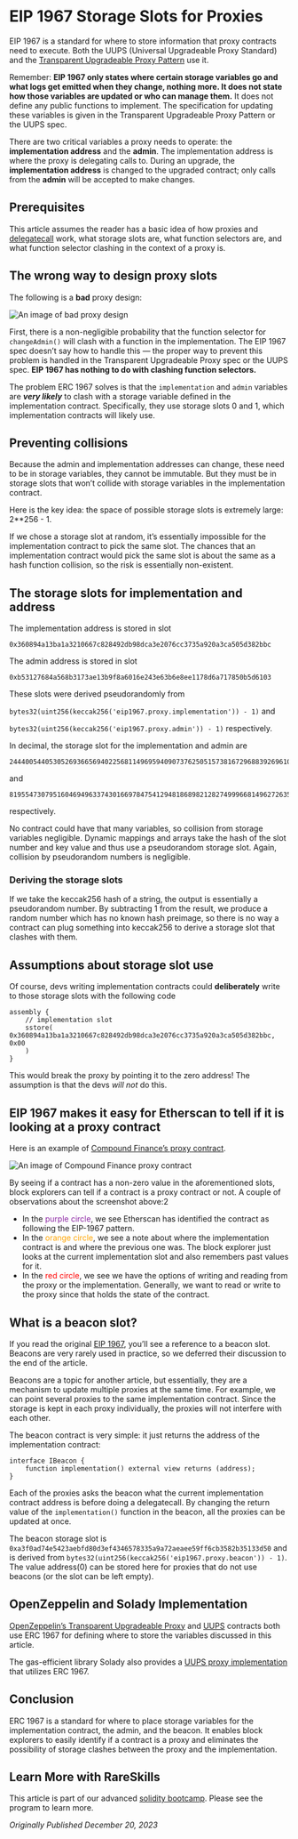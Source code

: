 # EIP 1967 Storage Slots for Proxies

EIP 1967 is a standard for where to store information that proxy contracts need to execute. Both the UUPS (Universal Upgradeable Proxy Standard) and the [Transparent Upgradeable Proxy Pattern](https://www.rareskills.io/post/transparent-upgradeable-proxy) use it.

Remember: **EIP 1967 only states where certain storage variables go and what logs get emitted when they change, nothing more. It does not state how those variables are updated or who can manage them.** It does not define any public functions to implement. The specification for updating these variables is given in the Transparent Upgradeable Proxy Pattern or the UUPS spec.

There are two critical variables a proxy needs to operate: the **implementation address** and the **admin**. The implementation address is where the proxy is delegating calls to. During an upgrade, the **implementation address** is changed to the upgraded contract; only calls from the **admin** will be accepted to make changes.

## Prerequisites

This article assumes the reader has a basic idea of how proxies and [delegatecall](https://www.rareskills.io/post/delegatecall) work, what storage slots are, what function selectors are, and what function selector clashing in the context of a proxy is.

## The wrong way to design proxy slots

The following is a **bad** proxy design:

![An image of bad proxy design](https://static.wixstatic.com/media/935a00_2cafa0c7309a44bcbd1f391195cc5d27~mv2.png/v1/fill/w_740,h_708,al_c,q_90,usm_0.66_1.00_0.01,enc_auto/935a00_2cafa0c7309a44bcbd1f391195cc5d27~mv2.png)

First, there is a non-negligible probability that the function selector for `changeAdmin()` will clash with a function in the implementation. The EIP 1967 spec doesn’t say how to handle this — the proper way to prevent this problem is handled in the Transparent Upgradeable Proxy spec or the UUPS spec. **EIP 1967 has nothing to do with clashing function selectors.**

The problem ERC 1967 solves is that the `implementation` and `admin` variables are **_very likely_** to clash with a storage variable defined in the implementation contract. Specifically, they use storage slots 0 and 1, which implementation contracts will likely use.

## Preventing collisions

Because the admin and implementation addresses can change, these need to be in storage variables, they cannot be immutable. But they must be in storage slots that won’t collide with storage variables in the implementation contract.

Here is the key idea: the space of possible storage slots is extremely large: 2**256 - 1.

If we chose a storage slot at random, it’s essentially impossible for the implementation contract to pick the same slot. The chances that an implementation contract would pick the same slot is about the same as a hash function collision, so the risk is essentially non-existent.

## The storage slots for implementation and address

The implementation address is stored in slot 

```
0x360894a13ba1a3210667c828492db98dca3e2076cc3735a920a3ca505d382bbc
```
  

The admin address is stored in slot

```
0xb53127684a568b3173ae13b9f8a6016e243e63b6e8ee1178d6a717850b5d6103
```

These slots were derived pseudorandomly from

`bytes32(uint256(keccak256('eip1967.proxy.implementation')) - 1)` and

`bytes32(uint256(keccak256('eip1967.proxy.admin')) - 1)` respectively.

In decimal, the storage slot for the implementation and admin are

  
```
24440054405305269366569402256811496959409073762505157381672968839269610695612
```

and

```
81955473079516046949633743016697847541294818689821282749996681496272635257091
```

respectively.

No contract could have that many variables, so collision from storage variables negligible. Dynamic mappings and arrays take the hash of the slot number and key value and thus use a pseudorandom storage slot. Again, collision by pseudorandom numbers is negligible.

### Deriving the storage slots

If we take the keccak256 hash of a string, the output is essentially a pseudorandom number. By subtracting 1 from the result, we produce a random number which has no known hash preimage, so there is no way a contract can plug something into keccak256 to derive a storage slot that clashes with them.

## Assumptions about storage slot use

Of course, devs writing implementation contracts could **deliberately** write to those storage slots with the following code

```solidity
assembly {
    // implementation slot
    sstore(
0x360894a13ba1a3210667c828492db98dca3e2076cc3735a920a3ca505d382bbc, 0x00
    )
}
```

This would break the proxy by pointing it to the zero address! The assumption is that the devs _will not_ do this.

## EIP 1967 makes it easy for Etherscan to tell if it is looking at a proxy contract

Here is an example of [Compound Finance’s proxy contract](https://etherscan.io/address/0xc3d688B66703497DAA19211EEdff47f25384cdc3#readProxyContract).

  

![An image of Compound Finance proxy contract](https://static.wixstatic.com/media/935a00_3dbb4032460545fabaa53a072bee64e2~mv2.png/v1/fill/w_740,h_172,al_c,q_85,usm_0.66_1.00_0.01,enc_auto/935a00_3dbb4032460545fabaa53a072bee64e2~mv2.png)

By seeing if a contract has a non-zero value in the aforementioned slots, block explorers can tell if a contract is a proxy contract or not. A couple of observations about the screenshot above:2

-   In the <span style="color:#8d28a4">purple circle</span>, we see Etherscan has identified the contract as following the EIP-1967 pattern.
-   In the <span style="color:Orange">orange circle</span>, we see a note about where the implementation contract is and where the previous one was. The block explorer just looks at the current implementation slot and also remembers past values for it.
-   In the <span style="color:Red">red circle</span>, we see we have the options of writing and reading from the proxy or the implementation. Generally, we want to read or write to the proxy since that holds the state of the contract.

## What is a beacon slot?

If you read the original [EIP 1967](https://eips.ethereum.org/EIPS/eip-1967), you’ll see a reference to a beacon slot. Beacons are very rarely used in practice, so we deferred their discussion to the end of the article.

Beacons are a topic for another article, but essentially, they are a mechanism to update multiple proxies at the same time. For example, we can point several proxies to the same implementation contract. Since the storage is kept in each proxy individually, the proxies will not interfere with each other.

The beacon contract is very simple: it just returns the address of the implementation contract:

```solidity
interface IBeacon {
    function implementation() external view returns (address);
}
```

Each of the proxies asks the beacon what the current implementation contract address is before doing a delegatecall. By changing the return value of the `implementation()` function in the beacon, all the proxies can be updated at once.

The beacon storage slot is `0xa3f0ad74e5423aebfd80d3ef4346578335a9a72aeaee59ff6cb3582b35133d50`
and is derived from `bytes32(uint256(keccak256('eip1967.proxy.beacon')) - 1)`.
The value address(0) can be stored here for proxies that do not use beacons (or the slot can be left empty).

## OpenZeppelin and Solady Implementation

[OpenZeppelin’s Transparent Upgradeable Proxy](https://github.com/OpenZeppelin/openzeppelin-contracts/blob/master/contracts/proxy/transparent/TransparentUpgradeableProxy.sol) and [UUPS](https://github.com/OpenZeppelin/openzeppelin-contracts/blob/master/contracts/proxy/utils/UUPSUpgradeable.sol) contracts both use ERC 1967 for defining where to store the variables discussed in this article.

The gas-efficient library Solady also provides a [UUPS proxy implementation](https://github.com/Vectorized/solady/blob/main/src/utils/UUPSUpgradeable.sol) that utilizes ERC 1967.

## Conclusion

ERC 1967 is a standard for where to place storage variables for the implementation contract, the admin, and the beacon. It enables block explorers to easily identify if a contract is a proxy and eliminates the possibility of storage clashes between the proxy and the implementation.

## Learn More with RareSkills

This article is part of our advanced [solidity bootcamp](https://rareskills.io/solidity-bootcamp). Please see the program to learn more.

*Originally Published December 20, 2023*
